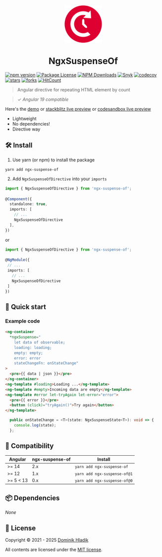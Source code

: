 <p align="center">
  <a href="https://github.com/Celtian/ngx-suspense-of" target="blank"><img src="assets/logo.svg?sanitize=true" alt="" width="120"></a>
  <h1 align="center">NgxSuspenseOf</h1>
</p>

[![npm version](https://badge.fury.io/js/ngx-suspense-of.svg)](https://badge.fury.io/js/ngx-suspense-of)
[![Package License](https://img.shields.io/npm/l/ngx-suspense-of.svg)](https://www.npmjs.com/ngx-suspense-of)
[![NPM Downloads](https://img.shields.io/npm/dm/ngx-suspense-of.svg)](https://www.npmjs.com/ngx-suspense-of)
[![Snyk](https://snyk.io/advisor/npm-package/ngx-suspense-of/badge.svg)](https://snyk.io/advisor/npm-package/ngx-suspense-of)
[![codecov](https://codecov.io/gh/Celtian/ngx-suspense-of/branch/master/graph/badge.svg?token=1IRUKIKM0D)](https://codecov.io/gh/celtian/ngx-suspense-of/)
[![stars](https://badgen.net/github/stars/celtian/ngx-suspense-of)](https://github.com/celtian/ngx-suspense-of/)
[![forks](https://badgen.net/github/forks/celtian/ngx-suspense-of)](https://github.com/celtian/ngx-suspense-of/)
[![HitCount](http://hits.dwyl.com/celtian/ngx-suspense-of.svg)](http://hits.dwyl.com/celtian/ngx-suspense-of)

> Angular directive for repeating HTML element by count

> ✓ _Angular 19 compatible_

Here's the [demo](http://celtian.github.io/ngx-suspense-of/) or [stackblitz live preview](https://stackblitz.com/edit/ngx-suspense-of) or [codesandbox live preview](https://codesandbox.io/s/ngx-suspense-of-60z62)

- Lightweight
- No dependencies!
- Directive way

## 🛠️ Install

1. Use yarn (or npm) to install the package

```terminal
yarn add ngx-suspense-of
```

2. Add `NgxSuspenseOfDirective` into your `imports`

```typescript
import { NgxSuspenseOfDirective } from 'ngx-suspense-of';

@Component({
  standalone: true,
  imports: [
    // ...
    NgxSuspenseOfDirective
  ],
})
```

or

```typescript
import { NgxSuspenseOfDirective } from 'ngx-suspense-of';

@NgModule({
 // ...
 imports: [
   // ...
   NgxSuspenseOfDirective
 ]
})
```

## 🚀 Quick start

### Example code

```html
<ng-container
  *ngxSuspense="
    let data of observable;
    loading: loading;
    empty: empty;
    error: error
    stateChangeFn: onStateChange"
>
  <pre>{{ data | json }}</pre>
</ng-container>
<ng-template #loading>Loading ...</ng-template>
<ng-template #empty>Incoming data are empty</ng-template>
<ng-template #error let-tryAgain let-error="error">
  <pre>{{ error }}</pre>
  <button (click)="tryAgain()">Try again</button>
</ng-template>
```

```typescript
  public onStateChange = <T>(state: NgxSuspenseState<T>): void => {
    console.log(state);
  };
```

## 🔧 Compatibility

| Angular   | ngx-suspense-of | Install                      |
| --------- | --------------- | ---------------------------- |
| >= 14     | 2.x             | `yarn add ngx-suspense-of`   |
| >= 12     | 1.x             | `yarn add ngx-suspense-of@1` |
| >= 5 < 13 | 0.x             | `yarn add ngx-suspense-of@0` |

## 📦 Dependencies

_None_

## 🪪 License

Copyright &copy; 2021 - 2025 [Dominik Hladik](https://github.com/Celtian)

All contents are licensed under the [MIT license].

[mit license]: LICENSE
